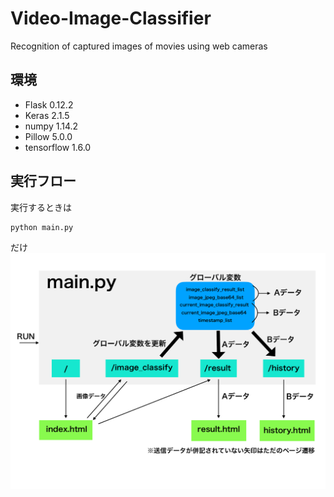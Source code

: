 # Video-Image-Classifier
Recognition of captured images of movies using web cameras

## 環境
* Flask 0.12.2
* Keras 2.1.5
* numpy 1.14.2
* Pillow 5.0.0
* tensorflow 1.6.0

## 実行フロー
実行するときは
```
python main.py
```
だけ
<img src="img/execflow.pdf" alt="実行フロー" />